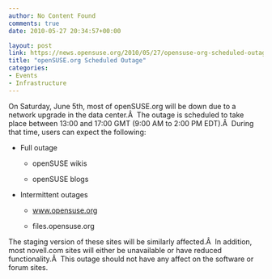 ```yaml
---
author: No Content Found
comments: true
date: 2010-05-27 20:34:57+00:00

layout: post
link: https://news.opensuse.org/2010/05/27/opensuse-org-scheduled-outage/
title: "openSUSE.org Scheduled Outage"
categories:
- Events
- Infrastructure
---
```

On Saturday, June 5th, most of openSUSE.org will be down due to a network upgrade in the data center.Â  The outage is scheduled to take place between 13:00 and 17:00 GMT (9:00 AM to 2:00 PM EDT).Â  During that time, users can expect the following:



	
  * Full outage

	
    * openSUSE wikis

	
    * openSUSE blogs




	
  * Intermittent outages

	
    * www.opensuse.org

	
    * files.opensuse.org





The staging version of these sites will be similarly affected.Â  In addition, most novell.com sites will either be unavailable or have reduced functionality.Â  This outage should not have any affect on the software or forum sites.		
